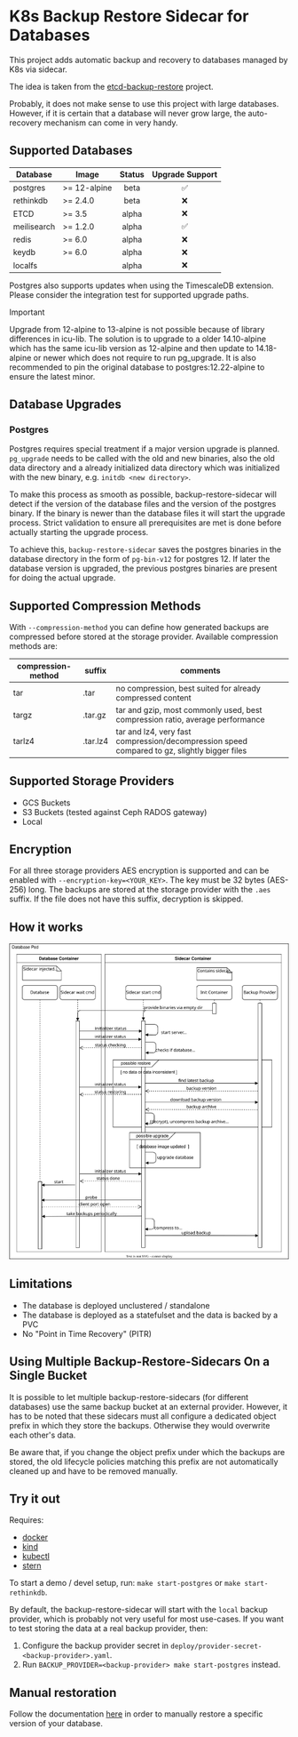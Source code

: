 # K8s Backup Restore Sidecar for Databases

This project adds automatic backup and recovery to databases managed by K8s via sidecar.

The idea is taken from the [etcd-backup-restore](https://github.com/gardener/etcd-backup-restore) project.

Probably, it does not make sense to use this project with large databases. However, if it is certain that a database will never grow large, the auto-recovery mechanism can come in very handy.

## Supported Databases

| Database    | Image        | Status | Upgrade Support |
| ----------- | ------------ | :----: | :-------------: |
| postgres    | >= 12-alpine |  beta  |       ✅        |
| rethinkdb   | >= 2.4.0     |  beta  |       ❌        |
| ETCD        | >= 3.5       | alpha  |       ❌        |
| meilisearch | >= 1.2.0     | alpha  |       ✅        |
| redis       | >= 6.0       | alpha  |       ❌        |
| keydb       | >= 6.0       | alpha  |       ❌        |
| localfs     |              | alpha  |       ❌        |

Postgres also supports updates when using the TimescaleDB extension. Please consider the integration test for supported upgrade paths.

> [!IMPORTANT]
> Upgrade from 12-alpine to 13-alpine is not possible because of library differences in icu-lib.
> The solution is to upgrade to a older 14.10-alpine which has the same icu-lib version as 12-alpine
> and then update to 14.18-alpine or newer which does not require to run pg_upgrade.
> It is also recommended to pin the original database to postgres:12.22-alpine to ensure the latest minor.

## Database Upgrades

### Postgres

Postgres requires special treatment if a major version upgrade is planned. `pg_upgrade` needs to be called with the old and new binaries, also the old data directory and a already initialized data directory which was initialized with the new binary, e.g. `initdb <new directory>`.

To make this process as smooth as possible, backup-restore-sidecar will detect if the version of the database files and the version of the postgres binary. If the binary is newer than the database files it will start the upgrade process. Strict validation to ensure all prerequisites are met is done before actually starting the upgrade process.

To achieve this, `backup-restore-sidecar` saves the postgres binaries in the database directory in the form of `pg-bin-v12` for postgres 12. If later the database version is upgraded, the previous postgres binaries are present for doing the actual upgrade.

## Supported Compression Methods

With `--compression-method` you can define how generated backups are compressed before stored at the storage provider. Available compression methods are:

| compression-method | suffix   | comments                                                                                     |
|--------------------|----------|----------------------------------------------------------------------------------------------|
| tar                | .tar     | no compression, best suited for already compressed content                                   |
| targz              | .tar.gz  | tar and gzip, most commonly used, best compression ratio, average performance                |
| tarlz4             | .tar.lz4 | tar and lz4, very fast compression/decompression speed compared to gz, slightly bigger files |

## Supported Storage Providers

- GCS Buckets
- S3 Buckets (tested against Ceph RADOS gateway)
- Local

## Encryption

For all three storage providers AES encryption is supported and can be enabled with `--encryption-key=<YOUR_KEY>`.
The key must be 32 bytes (AES-256) long.
The backups are stored at the storage provider with the `.aes` suffix. If the file does not have this suffix, decryption is skipped.

## How it works

![Sequence Diagram](docs/sequence.drawio.svg)

## Limitations

- The database is deployed unclustered / standalone
- The database is deployed as a statefulset and the data is backed by a PVC
- No "Point in Time Recovery" (PITR)

## Using Multiple Backup-Restore-Sidecars On a Single Bucket

It is possible to let multiple backup-restore-sidecars (for different databases) use the same backup bucket at an external provider. However, it has to be noted that these sidecars must all configure a dedicated object prefix in which they store the backups. Otherwise they would overwrite each other's data.

Be aware that, if you change the object prefix under which the backups are stored, the old lifecycle policies matching this prefix are not automatically cleaned up and have to be removed manually.

## Try it out

Requires:

- [docker](https://www.docker.com/)
- [kind](https://github.com/kubernetes-sigs/kind)
- [kubectl](https://kubernetes.io/docs/tasks/tools/install-kubectl/)
- [stern](https://github.com/wercker/stern)

To start a demo / devel setup, run: `make start-postgres` or `make start-rethinkdb`.

By default, the backup-restore-sidecar will start with the `local` backup provider, which is probably not very useful for most use-cases. If you want to test storing the data at a real backup provider, then:

1. Configure the backup provider secret in `deploy/provider-secret-<backup-provider>.yaml`.
2. Run `BACKUP_PROVIDER=<backup-provider> make start-postgres` instead.

## Manual restoration

Follow the documentation [here](docs/manual_restore.md) in order to manually restore a specific version of your database.
